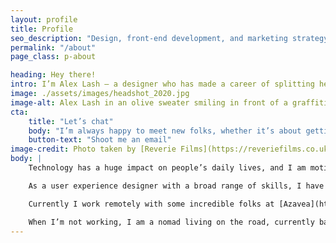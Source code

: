 ```yaml
---
layout: profile
title: Profile
seo_description: "Design, front-end development, and marketing strategy for mission-driven organizations."
permalink: "/about"
page_class: p-about

heading: Hey there!
intro: I’m Alex Lash — a designer who has made a career of splitting her time between semantic markup and user-centered design.
image: ./assets/images/headshot_2020.jpg
image-alt: Alex Lash in an olive sweater smiling in front of a graffitied wall.
cta: 
    title: "Let’s chat"
    body: "I’m always happy to meet new folks, whether it’s about getting a job in tech or [how to manage being a digital nomad in a 9-5 job.](https://technical.ly/philly/2020/12/21/digital-nomad-remote-work/) Feel free to drop me a line!"
    button-text: "Shoot me an email"
image-credit: Photo taken by [Reverie Films](https://reveriefilms.co.uk/)
body: |
    Technology has a huge impact on people’s daily lives, and I am motivated to use it as a tool for good. Since graduating from Tyler School of Art with a Bachelor’s degree in Graphic and Interactive Design, I have had the opportunity to work on many projects with this goal in mind.

    As a user experience designer with a broad range of skills, I have real-world experience with many aspects of product development. From user research, brand design, wireframing workflows, front-end polish, and product marketing, I’ve had the opportunity to contribute to many aspects of a product launch. 

    Currently I work remotely with some incredible folks at [Azavea](https://azavea.com) as a UX and Marketing Designer. In my free time, I have co-organized and co-taught low-cost classes for women of color in tech; taught an Interactive class at my alma mater; helped organize the Philly-based LadyHacks hackathon in 2015 and 2016; and made posters for local non-profit [ProjectMEOW](http://projectmeow.org/). 

    When I’m not working, I am a nomad living on the road, currently based in Tbilisi, Georgia. In my spare time I love to draw, play ultimate, cook, and tell my cat what a good boy he is.
---
```

